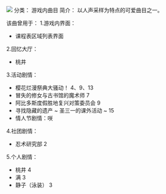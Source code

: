 ![](//static.kivo.wiki/images/music/cover/A6q9PoGCdk0fJmz96zSV8Iq1xdbMISIi.png)
分类： 游戏内曲目
简介：
以人声采样为特点的可爱曲目之一。

该曲曾用于：
1.游戏内界面：
 - 课程表区域列表界面

2.回忆大厅：
 - 桃井

3.活动剧情：
 - 樱花烂漫祭典大骚动！ 4、9、13
 - 冒失的修女与古书馆的魔术师 7
 - 阿比多斯度假胜地复兴对策委员会 9
 - 寻找隐藏的遗产 ~ 圣三一的课外活动 ~ 15
 - 情人节剧情：咲

4.社团剧情：
 - 忍术研究部 2

5.个人剧情：
 - 桃井 4
 - 满 3
 - 静子（泳装） 3
